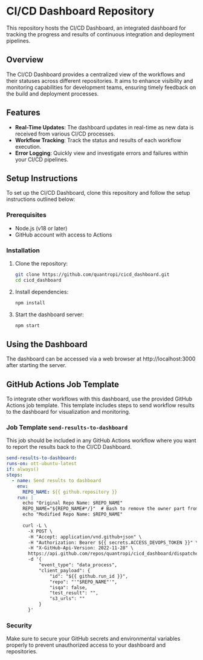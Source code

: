 # CI/CD Dashboard Repository

This repository hosts the CI/CD Dashboard, an integrated dashboard for tracking the progress and results of continuous integration and deployment pipelines.

## Overview

The CI/CD Dashboard provides a centralized view of the workflows and their statuses across different repositories. It aims to enhance visibility and monitoring capabilities for development teams, ensuring timely feedback on the build and deployment processes.

## Features

- **Real-Time Updates**: The dashboard updates in real-time as new data is received from various CI/CD processes.
- **Workflow Tracking**: Track the status and results of each workflow execution.
- **Error Logging**: Quickly view and investigate errors and failures within your CI/CD pipelines.

## Setup Instructions

To set up the CI/CD Dashboard, clone this repository and follow the setup instructions outlined below:

### Prerequisites

- Node.js (v18 or later)
- GitHub account with access to Actions

### Installation

1. Clone the repository:
    ```bash
    git clone https://github.com/quantropi/cicd_dashboard.git
    cd cicd_dashboard
    ```

2. Install dependencies:
    ```bash
    npm install
    ```

3. Start the dashboard server:
    ```bash
    npm start
    ```

## Using the Dashboard
The dashboard can be accessed via a web browser at http://localhost:3000 after starting the server.

## GitHub Actions Job Template
To integrate other workflows with this dashboard, use the provided GitHub Actions job template. This template includes steps to send workflow results to the dashboard for visualization and monitoring.

### Job Template `send-results-to-dashboard`
This job should be included in any GitHub Actions workflow where you want to report the results back to the CI/CD Dashboard.
  ```yml
  send-results-to-dashboard:
  runs-on: ott-ubuntu-latest
  if: always()
  steps:
    - name: Send results to dashboard
      env:
        REPO_NAME: ${{ github.repository }}
      run: |
        echo "Original Repo Name: $REPO_NAME"
        REPO_NAME="${REPO_NAME#*/}"  # Bash to remove the owner part from the repo name
        echo "Modified Repo Name: $REPO_NAME"
        
        curl -L \
          -X POST \
          -H "Accept: application/vnd.github+json" \
          -H "Authorization: Bearer ${{ secrets.ACCESS_DEVOPS_TOKEN }}" \
          -H "X-GitHub-Api-Version: 2022-11-28" \
          https://api.github.com/repos/quantropi/cicd_dashboard/dispatches \
          -d '{
              "event_type": "data_process",
              "client_payload": {
                  "id": "${{ github.run_id }}",
                  "repo": "'"$REPO_NAME"'",
                  "isqa": false,
                  "test_result": "",
                  "s3_urls": ""
              }
          }'

  ```

### Security
Make sure to secure your GitHub secrets and environmental variables properly to prevent unauthorized access to your dashboard and repositories.
